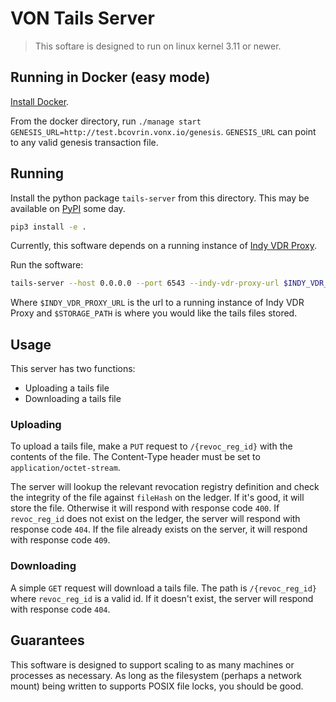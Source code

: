 # VON Tails Server

> This softare is designed to run on linux kernel 3.11 or newer.

## Running in Docker (easy mode)

[Install Docker](https://docs.docker.com/get-docker/).

From the docker directory, run `./manage start GENESIS_URL=http://test.bcovrin.vonx.io/genesis`. `GENESIS_URL` can point to any valid genesis transaction file.

## Running

Install the python package `tails-server` from this directory. This may be available on [PyPI](https://pypi.org/) some day.

```bash
pip3 install -e .
```

Currently, this software depends on a running instance of [Indy VDR Proxy](https://github.com/hyperledger/indy-vdr).

Run the software:

```bash
tails-server --host 0.0.0.0 --port 6543 --indy-vdr-proxy-url $INDY_VDR_PROXY_URL --storage-path $STORAGE_PATH
```

Where `$INDY_VDR_PROXY_URL` is the url to a running instance of Indy VDR Proxy and `$STORAGE_PATH` is where you would like the tails files stored.

## Usage

This server has two functions:

- Uploading a tails file
- Downloading a tails file

### Uploading

To upload a tails file, make a `PUT` request to `/{revoc_reg_id}` with the contents of the file. The Content-Type header must be set to `application/octet-stream`.

The server will lookup the relevant revocation registry definition and check the integrity of the file against `fileHash` on the ledger. If it's good, it will store the file. Otherwise it will respond with response code `400`. If `revoc_reg_id` does not exist on the ledger, the server will respond with response code `404`. If the file already exists on the server, it will respond with response code `409`.

### Downloading

A simple `GET` request will download a tails file. The path is `/{revoc_reg_id}` where `revoc_reg_id` is a valid id. If it doesn't exist, the server will respond with response code `404`.

## Guarantees

This software is designed to support scaling to as many machines or processes as necessary. As long as the filesystem (perhaps a network mount) being written to supports POSIX file locks, you should be good.
